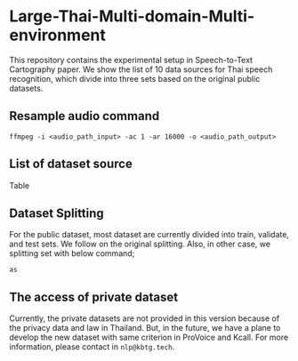 # Large-Thai-Multi-domain-Multi-environment
This repository contains the experimental setup in Speech-to-Text Cartography paper. We show the list of 10 data sources for Thai speech recognition, which divide into three sets based on the original public datasets.

## Resample audio command
```
ffmpeg -i <audio_path_input> -ac 1 -ar 16000 -o <audio_path_output>
```

## List of dataset source
Table

## Dataset Splitting
For the public dataset, most dataset are currently divided into train, validate, and test sets. We follow on the original splitting. Also, in other case, we splitting set with below command;
```
as
```

## The access of private dataset
Currently, the private datasets are not provided in this version because of the privacy data and law in Thailand. But, in the future, we have a plane to develop the new dataset with same criterion in ProVoice and Kcall. For more information, please contact in `nlp@kbtg.tech`. 

